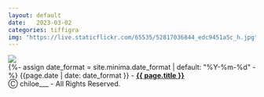 ```yaml
---
layout: default
date:   2023-03-02
categories: tiffigra
img: "https://live.staticflickr.com/65535/52817036844_edc9451a5c_h.jpg"
---
```


<picture>
    <source srcset="{{page.img}}" media="(min-width: 800px)">
    <img src="{{page.img}}" />
</picture>

<br>
{%- assign date_format = site.minima.date_format | default: "%Y-%m-%d" -%} 
<span class="post-meta">{{page.date | date: date_format }} - </span><a style="font-weight: 700;" href="https://www.instagram.com/chiloe____/">{{ page.title }}</a><br>
<span class="post-meta" onclick="window.location='https://www.instagram.com/chiloe____/'">Ⓒ chiloe___ - All Rights Reserved.</span>